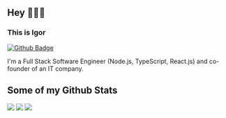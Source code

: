 ## Hey 👋👋👋
### This is Igor
[![Github Badge](https://img.shields.io/badge/-iwebexpert-grey?style=flat&logo=github&logoColor=white&link=https://github.com/iwebexpert/)](https://www.github.com/iwebexpert/) <p align='left'>I'm a Full Stack Software Engineer (Node.js, TypeScript, React.js) and co-founder of an IT company.</p>
## Some of my Github Stats
![](https://github-profile-summary-cards.vercel.app/api/cards/profile-details?username=iwebexpert&theme=solarized_dark)
![](https://github-profile-summary-cards.vercel.app/api/cards/repos-per-language?username=iwebexpert&theme=solarized_dark)
![](https://github-profile-summary-cards.vercel.app/api/cards/most-commit-language?username=iwebexpert&theme=solarized_dark)

<!--
**iwebexpert/iwebexpert** is a ✨ _special_ ✨ repository because its `README.md` (this file) appears on your GitHub profile.

Here are some ideas to get you started:

- 🔭 I’m currently working on ...
- 🌱 I’m currently learning ...
- 👯 I’m looking to collaborate on ...
- 🤔 I’m looking for help with ...
- 💬 Ask me about ...
- 📫 How to reach me: ...
- 😄 Pronouns: ...
- ⚡ Fun fact: ...
-->
